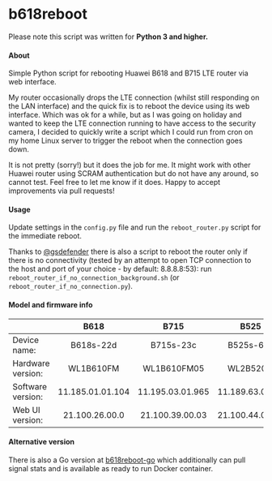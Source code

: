 # b618reboot

Please note this script was written for  __Python 3 and higher.__

#### About
Simple Python script for rebooting Huawei B618 and B715 LTE router via web interface.

My router occasionally drops the LTE connection (whilst still responding on the LAN interface) and the quick fix is to reboot the device using its web interface. Which was ok for a while, but as I was going on holiday and wanted to keep the LTE connection running to have access to the security camera, I decided to quickly write a script which I could run from cron on my home Linux server to trigger the reboot when the connection goes down. 

It is not pretty (sorry!) but it does the job for me. It might work with other Huawei router using SCRAM authentication but do not have any around, so cannot test. Feel free to let me know if it does.
Happy to accept improvements via pull requests!

#### Usage
Update settings in the `config.py` file and run the `reboot_router.py` script for the immediate reboot.

Thanks to [@gsdefender](https://github.com/gsdefender) there is also a script to reboot the router only if there is no connectivity (tested by an attempt to open TCP connection to the host and port of your choice - by default: 8.8.8.8:53): run `reboot_router_if_no_connection_background.sh` (or `reboot_router_if_no_connection.py`).

#### Model and firmware info

|                   | B618             | B715             |B525             |B525               |
| :---              | :---:            | :---:            |:----:           |:----:             |
| Device name:      | B618s-22d        | B715s-23c        |B525s-65a        |B525s-23a          |
| Hardware version: | WL1B610FM        | WL1B610FM05      |WL2B520M         |WL1B520FM          |
| Software version: | 11.185.01.01.104 | 11.195.03.01.965 |11.189.63.00.74  |11.189.61.00.1217  |
| Web UI version:   | 21.100.26.00.0   | 21.100.39.00.03  |21.100.44.00.03  |21.100.44.00.03    |

#### Alternative version
There is also a Go version at [b618reboot-go](https://github.com/mkorz/b618reboot-go) which additionally can pull signal stats and is available as ready to run Docker container.
